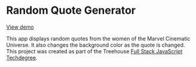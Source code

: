 # Random Quote Generator

[View demo](https://alexhippo.github.io/random-quote-generator)

This app displays random quotes from the women of the Marvel Cinematic Universe. It also changes the background color as the quote is changed. This project was created as part of the Treehouse [Full Stack JavaScript Techdegree](https://teamtreehouse.com/techdegree/full-stack-javascript).